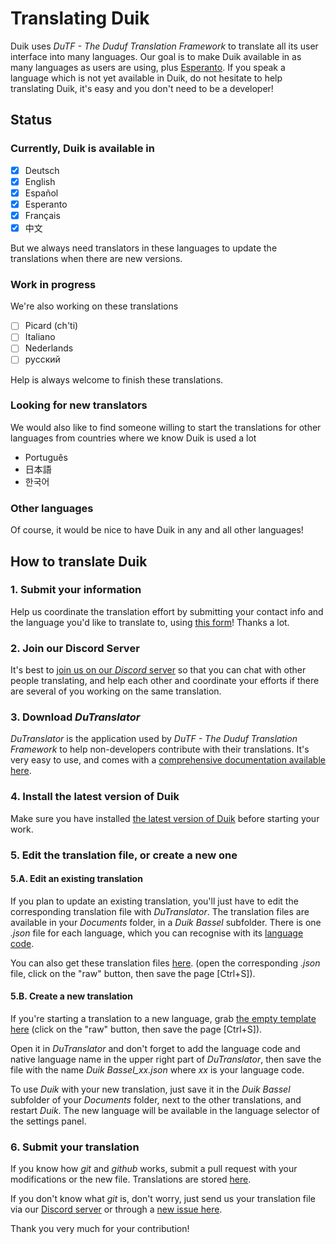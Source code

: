 # Translating Duik

Duik uses *DuTF - The Duduf Translation Framework* to translate all its user interface into many languages. Our goal is to make Duik available in as many languages as users are using, plus [Esperanto](https://en.wikipedia.org/wiki/Esperanto). If you speak a language which is not yet available in Duik, do not hesitate to help translating Duik, it's easy and you don't need to be a developer!

## Status

### Currently, Duik is available in

- [x] Deutsch
- [x] English
- [x] Español
- [x] Esperanto
- [x] Français
- [x] 中文

But we always need translators in these languages to update the translations when there are new versions.

### Work in progress

We're also working on these translations

- [ ] Picard (ch'ti)
- [ ] Italiano
- [ ] Nederlands
- [ ] русский

Help is always welcome to finish these translations.

### Looking for new translators

We would also like to find someone willing to start the translations for other languages from countries where we know Duik is used a lot

- Português
- 日本語
- 한국어

### Other languages

Of course, it would be nice to have Duik in any and all other languages!

## How to translate Duik

### 1. Submit your information

Help us coordinate the translation effort by submitting your contact info and the language you'd like to translate to, using [this form](https://rainboxlab.org/documentation/translate-the-tools/)! Thanks a lot.

### 2. Join our Discord Server

It's best to [join us on our *Discord* server](http://chat.rainboxlab.org/) so that you can chat with other people translating, and help each other and coordinate your efforts if there are several of you working on the same translation.

### 3. Download *DuTranslator*

*DuTranslator* is the application used by *DuTF - The Duduf Translation Framework* to help non-developers contribute with their translations. It's very easy to use, and comes with a [comprehensive documentation available here](http://dutranslator-docs.rainboxlab.org).

### 4. Install the latest version of Duik

Make sure you have installed [the latest version of Duik](https://rainboxlab.org/download-duik-bassel/) before starting your work.

### 5. Edit the translation file, or create a new one

#### 5.A. Edit an existing translation

If you plan to update an existing translation, you'll just have to edit the corresponding translation file with *DuTranslator*. The translation files are available in your *Documents* folder, in a *Duik Bassel* subfolder. There is one *.json* file for each language, which you can recognise with its [language code](https://en.wikipedia.org/wiki/List_of_ISO_639-1_codes).

You can also get these translation files [here](https://github.com/Rainbox-dev/DuAEF_Duik/tree/master/src/duik_required/translation). (open the corresponding *.json* file, click on the "raw" button, then save the page [Ctrl+S]).

#### 5.B. Create a new translation

If you're starting a translation to a new language, grab [the empty template here](https://github.com/Rainbox-dev/DuAEF_Duik/blob/master/src/duik_required/translation/Duik%20Bassel_new.json) (click on the "raw" button, then save the page [Ctrl+S]).

Open it in *DuTranslator* and don't forget to add the language code and native language name in the upper right part of *DuTranslator*, then save the file with the name *Duik Bassel_xx.json* where *xx* is your language code.

To use *Duik* with your new translation, just save it in the *Duik Bassel* subfolder of your *Documents* folder, next to the other translations, and restart *Duik*. The new language will be available in the language selector of the settings panel.

### 6. Submit your translation

If you know how *git* and *github* works, submit a pull request with your modifications or the new file. Translations are stored [here](https://github.com/Rainbox-dev/DuAEF_Duik/tree/master/src/duik_required/translation).

If you don't know what *git* is, don't worry, just send us your translation file via our [Discord server](http://chat.rainboxlab.org/) or through a [new issue here](https://github.com/Rainbox-dev/DuAEF_Duik/issues/new).

Thank you very much for your contribution!
